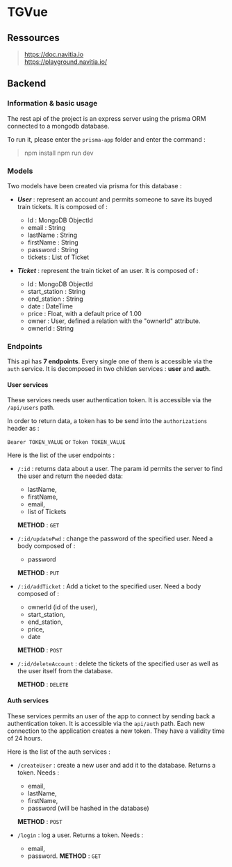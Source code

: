 # TGVue

## Ressources

>https://doc.navitia.io \
>https://playground.navitia.io/

## Backend

### Information & basic usage

The rest api of the project is an express server using the prisma ORM connected to a mongodb database.

To run it, please enter the `prisma-app` folder and enter the command :
> npm install
> npm run dev

### Models

Two models have been created via prisma for this database :

- ***User*** : represent an account and permits someone to save its buyed train tickets. It is composed of :
    - Id : MongoDB ObjectId
    - email : String
    - lastName : String
    - firstName : String
    - password : String
    - tickets : List of Ticket

- ***Ticket*** : represent the train ticket of an user. It is composed of :
    - Id : MongoDB ObjectId
    - start_station : String
    - end_station : String
    - date : DateTime
    - price : Float, with a default price of 1.00
    - owner : User, defined a relation with the "ownerId" attribute.
    - ownerId : String

### Endpoints

This api has **7 endpoints**. Every single one of them is accessible via the `auth` service.
It is decomposed in two childen services : **user** and **auth**.

#### User services

These services needs user authentication token. It is accessible via the `/api/users` path. 

In order to return data, a token has to be send into the `authorizations` header as :

`Bearer TOKEN_VALUE` or `Token TOKEN_VALUE`

Here is the list of the user endpoints  :

- `/:id` : returns data about a user. The param id permits the server to find the user and return the needed data:      
    - lastName,
    - firstName, 
    - email, 
    - list of Tickets
    
    **METHOD** : `GET`


- `/:id/updatePwd` : change the password of the specified user. Need a body composed of : 
    - password

    **METHOD** : `PUT`

- `/:id/addTicket` : Add a ticket to the specified user. Need a body composed of :
    - ownerId (id of the user),
    - start_station,
    - end_station,
    - price,
    - date

    **METHOD** : `POST`

- `/:id/deleteAccount` : delete the tickets of the specified user as well as the user itself from the database.

    **METHOD** : `DELETE` 

#### Auth services

These services permits an user of the app to connect by sending back a authentication token. It is accessible via the `api/auth` path. Each new connection to the application creates a new token. They have a validity time of 24 hours.

Here is the list of the auth services :

- `/createUser` : create a new user and add it to the database. Returns a token. Needs :
    - email,
    - lastName,
    - firstName,
    - password (will be hashed in the database)

    **METHOD** : `POST`

- `/login` : log a user. Returns a token. Needs :
    - email,
    - password.
    **METHOD** : `GET`